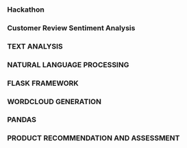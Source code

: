 ### Hackathon
### Customer Review Sentiment Analysis
### TEXT ANALYSIS
### NATURAL LANGUAGE PROCESSING
### FLASK FRAMEWORK
### WORDCLOUD GENERATION
### PANDAS 
### PRODUCT RECOMMENDATION AND ASSESSMENT
